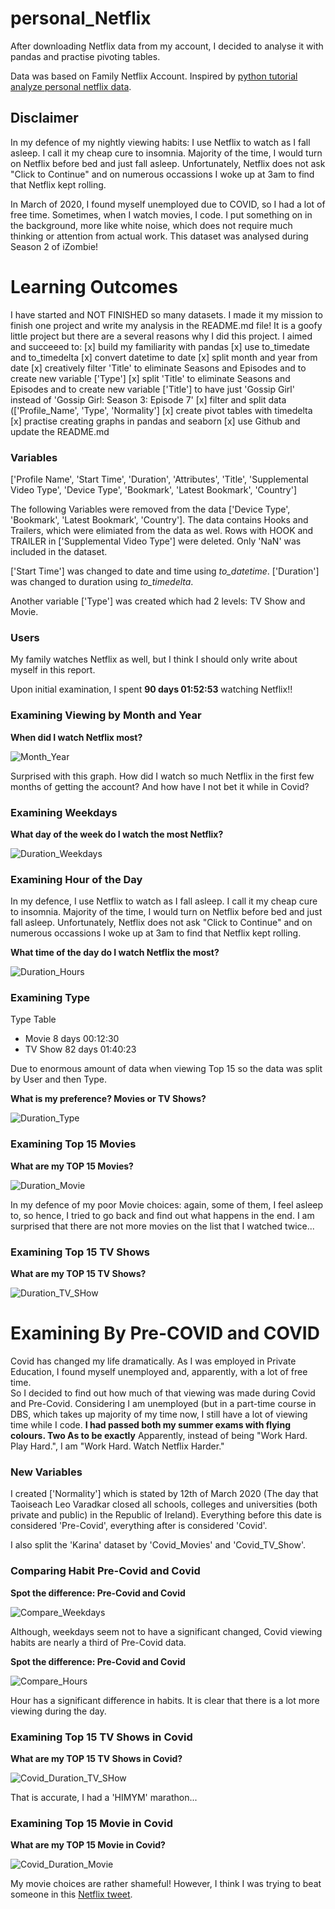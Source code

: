 # personal_Netflix
After downloading Netflix data from my account, I decided to analyse it with pandas and practise pivoting tables.

Data was based on Family Netflix Account.
Inspired by [python tutorial analyze personal netflix data](https://www.dataquest.io/blog/python-tutorial-analyze-personal-netflix-data/).

## Disclaimer
In my defence of my nightly viewing habits: I use Netflix to watch as I fall asleep. I call it my cheap cure to insomnia.
Majority of the time, I would turn on Netflix before bed and just fall asleep. 
Unfortunately, Netflix does not ask "Click to Continue" and on numerous occassions I woke up at 3am to find that Netflix kept rolling.

In March of 2020, I found myself unemployed due to COVID, so I had a lot of free time.
Sometimes, when I watch movies, I code. I put something on in the background, more like white noise, which does not require much thinking or attention from actual work. 
This dataset was analysed during Season 2 of iZombie!

# Learning Outcomes
I have started and NOT FINISHED so many datasets. I made it my mission to finish one project and write my analysis in the README.md file!
It is a goofy little project but there are a several reasons why I did this project.
I aimed and succeeed to:
[x] build my familiarity with pandas
[x] use to_timedate and to_timedelta
[x] convert datetime to date
[x] split month and year from date
[x] creatively filter 'Title' to eliminate Seasons and Episodes and to create new variable ['Type']
[x] split 'Title' to eliminate Seasons and Episodes and to create new variable ['Title'] to have just 'Gossip Girl' instead of 'Gossip Girl: Season 3: Episode 7'
[x] filter and split data (['Profile_Name',  'Type', 'Normality']
[x] create pivot tables with timedelta
[x] practise creating graphs in pandas and seaborn
[x] use Github and update the README.md

### Variables
['Profile Name', 'Start Time', 'Duration', 'Attributes', 'Title',
'Supplemental Video Type', 'Device Type', 'Bookmark', 'Latest Bookmark',
'Country']

The following Variables were removed from the data ['Device Type', 'Bookmark', 'Latest Bookmark', 'Country'].
The data contains Hooks and Trailers, which were elimiated from the data as wel. Rows with HOOK and TRAILER in ['Supplemental Video Type'] were deleted. 
Only 'NaN' was included in the dataset.

['Start Time'] was changed to date and time using *to_datetime*.
['Duration']  was changed to duration using *to_timedelta*.

Another variable ['Type'] was created which had 2 levels: TV Show and Movie.

### Users
My family watches Netflix as well, but I think I should only write about myself in this report. 

Upon initial examination, I spent **90 days 01:52:53** watching Netflix!!

### Examining Viewing by Month and Year

**When did I watch Netflix most?**

![Month_Year](https://github.com/kjonina/personal_Netflix/blob/main/Graph/Month_Year.png)

Surprised with this graph. How did I watch so much Netflix in the first few months of getting the account?
And how have I not bet it while in Covid?

### Examining Weekdays
**What day of the week do I watch the most Netflix?**

![Duration_Weekdays](https://github.com/kjonina/personal_Netflix/blob/main/Graph/Duration_Weekdays.png)

### Examining Hour of the Day

In my defence, I use Netflix to watch as I fall asleep. I call it my cheap cure to insomnia.
Majority of the time, I would turn on Netflix before bed and just fall asleep. 
Unfortunately, Netflix does not ask "Click to Continue" and on numerous occassions I woke up at 3am to find that Netflix kept rolling.

**What time of the day do I watch Netflix the most?**

![Duration_Hours](https://github.com/kjonina/personal_Netflix/blob/main/Graph/Duration_Hours.png)

### Examining  Type
Type Table
-    Movie  8 days 00:12:30
-   TV Show 82 days 01:40:23

Due to enormous amount of data when viewing Top 15 so the data was split by User and then Type.

**What is my preference? Movies or TV Shows?**

![Duration_Type](https://github.com/kjonina/personal_Netflix/blob/main/Graph/Duration_Type.png)

### Examining Top 15 Movies 

**What are my TOP 15 Movies?**

![Duration_Movie](https://github.com/kjonina/personal_Netflix/blob/main/Graph/Duration_Movie.png)

In my defence of my poor Movie choices: again, some of them, I feel asleep to, so hence, I tried to go back and find out what happens in the end. 
I am surprised that there are not more movies on the list that I watched twice... 

### Examining Top 15 TV Shows

**What are my TOP 15 TV Shows?**

![Duration_TV_SHow](https://github.com/kjonina/personal_Netflix/blob/main/Graph/Duration_TV_SHow.png)

# Examining By Pre-COVID and COVID
Covid has changed my life dramatically. As I was employed in Private Education, I found myself unemployed and, apparently, with a lot of free time.  
So I decided to find out how much of that viewing was made during Covid and Pre-Covid. 
Considering I am unemployed (but in a part-time course in DBS, which takes up majority of my time now, I still have a lot of viewing time while I code.
**I had passed both my summer exams with flying colours. Two As to be exactly**
Apparently, instead of being "Work Hard. Play Hard.", I am "Work Hard. Watch Netflix Harder." 

### New Variables
I created ['Normality'] which is stated by 12th of March 2020 
(The day that Taoiseach Leo Varadkar closed all schools, colleges and universities (both private and public) in the Republic of Ireland).
Everything before this date is considered 'Pre-Covid', everything after is considered 'Covid'.

I also split the 'Karina' dataset by 'Covid_Movies' and 'Covid_TV_Show'.

### Comparing Habit Pre-Covid and Covid

**Spot the difference: Pre-Covid and Covid**

![Compare_Weekdays](https://github.com/kjonina/personal_Netflix/blob/main/Graph/Compare_Weekdays.png)

Although, weekdays seem not to have a significant changed, Covid viewing habits are nearly a third of Pre-Covid data.

**Spot the difference: Pre-Covid and Covid**

![Compare_Hours](https://github.com/kjonina/personal_Netflix/blob/main/Graph/Compare_Hours.png)

Hour has a significant difference in habits. It is clear that there is a lot more viewing during the day.

### Examining Top 15 TV Shows in Covid

**What are my TOP 15 TV Shows in Covid?**

![Covid_Duration_TV_SHow](https://github.com/kjonina/personal_Netflix/blob/main/Graph/Covid_Duration_TV_SHow.png)

That is accurate, I had a 'HIMYM' marathon...

### Examining Top 15 Movie in Covid

**What are my TOP 15 Movie in Covid?**

![Covid_Duration_Movie](https://github.com/kjonina/personal_Netflix/blob/main/Graph/Covid_Duration_Movie.png)

My movie choices are rather shameful! However, I think I was trying to beat someone in this [Netflix tweet](https://twitter.com/netflix/status/940051734650503168?ref_src=twsrc%5Etfw).